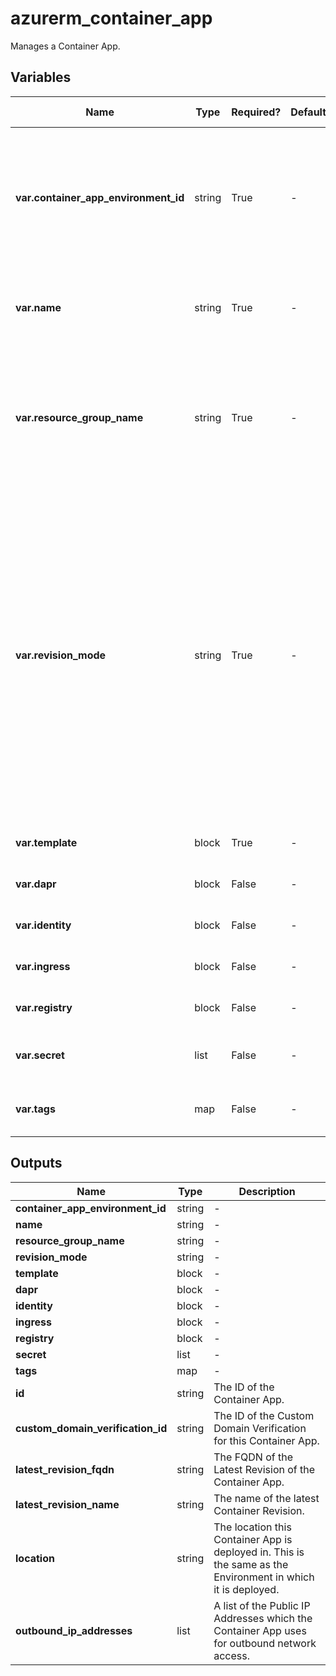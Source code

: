 # azurerm_container_app

Manages a Container App.

## Variables

| Name | Type | Required? | Default  | possible values | Description |
| ---- | ---- | --------- | -------- | ----------- | ----------- |
| **var.container_app_environment_id** | string | True | -  |  -  | The ID of the Container App Environment within which this Container App should exist. Changing this forces a new resource to be created. | 
| **var.name** | string | True | -  |  -  | The name for this Container App. Changing this forces a new resource to be created. | 
| **var.resource_group_name** | string | True | -  |  -  | The name of the resource group in which the Container App Environment is to be created. Changing this forces a new resource to be created. | 
| **var.revision_mode** | string | True | -  |  `Single`, `Multiple`  | The revisions operational mode for the Container App. Possible values include `Single` and `Multiple`. In `Single` mode, a single revision is in operation at any given time. In `Multiple` mode, more than one revision can be active at a time and can be configured with load distribution via the `traffic_weight` block in the `ingress` configuration. | 
| **var.template** | block | True | -  |  -  | A `template` block as detailed below. | 
| **var.dapr** | block | False | -  |  -  | A `dapr` block as detailed below. | 
| **var.identity** | block | False | -  |  -  | An `identity` block as detailed below. | 
| **var.ingress** | block | False | -  |  -  | An `ingress` block as detailed below. | 
| **var.registry** | block | False | -  |  -  | A `registry` block as detailed below. | 
| **var.secret** | list | False | -  |  -  | One or more `secret` block as detailed below. | 
| **var.tags** | map | False | -  |  -  | A mapping of tags to assign to the Container App. | 



## Outputs

| Name | Type | Description |
| ---- | ---- | --------- | 
| **container_app_environment_id** | string  | - | 
| **name** | string  | - | 
| **resource_group_name** | string  | - | 
| **revision_mode** | string  | - | 
| **template** | block  | - | 
| **dapr** | block  | - | 
| **identity** | block  | - | 
| **ingress** | block  | - | 
| **registry** | block  | - | 
| **secret** | list  | - | 
| **tags** | map  | - | 
| **id** | string  | The ID of the Container App. | 
| **custom_domain_verification_id** | string  | The ID of the Custom Domain Verification for this Container App. | 
| **latest_revision_fqdn** | string  | The FQDN of the Latest Revision of the Container App. | 
| **latest_revision_name** | string  | The name of the latest Container Revision. | 
| **location** | string  | The location this Container App is deployed in. This is the same as the Environment in which it is deployed. | 
| **outbound_ip_addresses** | list  | A list of the Public IP Addresses which the Container App uses for outbound network access. | 